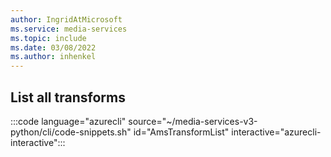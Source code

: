 ```yaml
---
author: IngridAtMicrosoft
ms.service: media-services 
ms.topic: include
ms.date: 03/08/2022
ms.author: inhenkel
---
```


<!--List all the transforms of an Azure Media Services account.-->

## List all transforms

:::code language="azurecli" source="~/media-services-v3-python/cli/code-snippets.sh" id="AmsTransformList" interactive="azurecli-interactive":::
